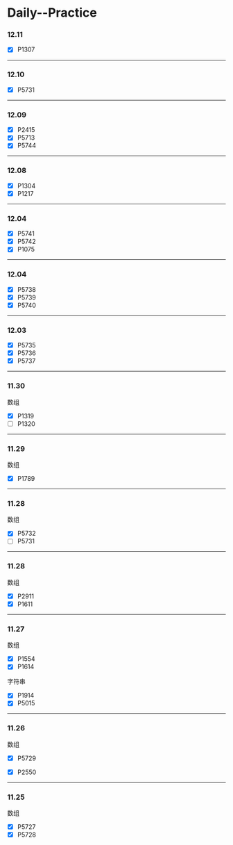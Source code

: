 # Daily--Practice

### 12.11
- [x] P1307
---
### 12.10
- [x] P5731
---
### 12.09
- [x] P2415
- [x] P5713
- [x] P5744
---
### 12.08
- [x] P1304
- [x] P1217
---
### 12.04
- [x] P5741
- [x] P5742
- [x] P1075
---
### 12.04
- [x] P5738
- [x] P5739
- [x] P5740
---
### 12.03
- [x] P5735
- [x] P5736
- [x] P5737
---
### 11.30
数组
- [x] P1319
- [ ] P1320
---
### 11.29
数组
- [x] P1789
---
### 11.28
数组
- [x] P5732
- [ ] P5731
---
### 11.28
数组
- [x] P2911
- [x] P1611
---

### 11.27

数组
- [x] P1554
- [x] P1614

字符串
- [x] P1914
- [x] P5015
---

### 11.26

数组

- [x] P5729

- [x] P2550

---

### 11.25

数组

- [x] P5727
- [x] P5728